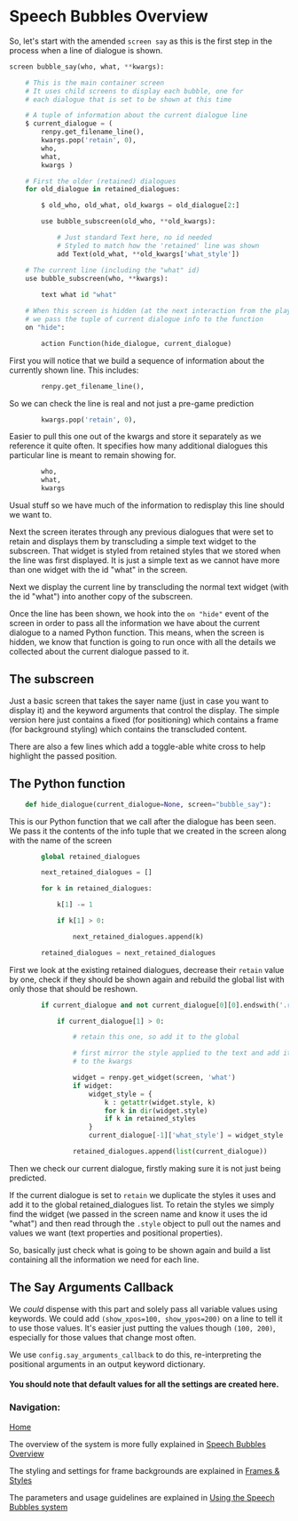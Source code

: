 # Speech Bubbles Overview

So, let's start with the amended `screen say` as this is the first step in the process when a line of dialogue is shown.

```py
screen bubble_say(who, what, **kwargs):

    # This is the main container screen
    # It uses child screens to display each bubble, one for 
    # each dialogue that is set to be shown at this time

    # A tuple of information about the current dialogue line
    $ current_dialogue = (
        renpy.get_filename_line(),
        kwargs.pop('retain', 0),
        who,
        what,
        kwargs )

    # First the older (retained) dialogues
    for old_dialogue in retained_dialogues:

        $ old_who, old_what, old_kwargs = old_dialogue[2:]

        use bubble_subscreen(old_who, **old_kwargs):

            # Just standard Text here, no id needed
            # Styled to match how the 'retained' line was shown
            add Text(old_what, **old_kwargs['what_style'])

    # The current line (including the "what" id)
    use bubble_subscreen(who, **kwargs):
    
        text what id "what"

    # When this screen is hidden (at the next interaction from the player)
    # we pass the tuple of current dialogue info to the function
    on "hide":

        action Function(hide_dialogue, current_dialogue)
```
First you will notice that we build a sequence of information about the currently shown line. This includes:
```py
        renpy.get_filename_line(),
```
So we can check the line is real and not just a pre-game prediction
```py
        kwargs.pop('retain', 0),
```
Easier to pull this one out of the kwargs and store it separately as we reference it quite often. It specifies how many additional dialogues this particular line is meant to remain showing for.
```py
        who,
        what,
        kwargs
```
Usual stuff so we have much of the information to redisplay this line should we want to.

Next the screen iterates through any previous dialogues that were set to retain and displays them by transcluding a simple text widget to the subscreen. That widget is styled from retained styles that we stored when the line was first displayed. It is just a simple text as we cannot have more than one widget with the id "what" in the screen.

Next we display the current line by transcluding the normal text widget (with the id "what") into another copy of the subscreen. 

Once the line has been shown, we hook into the `on "hide"` event of the screen in order to pass all the information we have about the current dialogue to a named Python function. This means, when the screen is hidden, we know that function is going to run once with all the details we collected about the current dialogue passed to it.

## The subscreen

Just a basic screen that takes the sayer name (just in case you want to display it) and the keyword arguments that control the display. The simple version here just contains a fixed (for positioning) which contains a frame (for background styling) which contains the transcluded content.

There are also a few lines which add a toggle-able white cross to help highlight the passed position.

## The Python function

```py
    def hide_dialogue(current_dialogue=None, screen="bubble_say"):
```
This is our Python function that we call after the dialogue has been seen. We pass it the contents of the info tuple that we created in the screen along with the name of the screen
```py
        global retained_dialogues

        next_retained_dialogues = []

        for k in retained_dialogues:

            k[1] -= 1

            if k[1] > 0:

                next_retained_dialogues.append(k)

        retained_dialogues = next_retained_dialogues
```
First we look at the existing retained dialogues, decrease their `retain` value by one, check if they should be shown again and rebuild the global list with only those that should be reshown.
```py
        if current_dialogue and not current_dialogue[0][0].endswith('.rpym'):

            if current_dialogue[1] > 0:

                # retain this one, so add it to the global

                # first mirror the style applied to the text and add it
                # to the kwargs

                widget = renpy.get_widget(screen, 'what')
                if widget:
                    widget_style = {
                        k : getattr(widget.style, k)
                        for k in dir(widget.style)
                        if k in retained_styles
                    }
                    current_dialogue[-1]['what_style'] = widget_style

                retained_dialogues.append(list(current_dialogue))
```
Then we check our current dialogue, firstly making sure it is not just being predicted.

If the current dialogue is set to `retain` we duplicate the styles it uses and add it to the global retained_dialogues list.
To retain the styles we simply find the widget (we passed in the screen name and know it uses the id "what") and then read through the `.style` object to pull out the names and values we want (text properties and positional properties).

So, basically just check what is going to be shown again and build a list containing all the information we need for each line.

## The Say Arguments Callback

We *could* dispense with this part and solely pass all variable values using keywords. We could add `(show_xpos=100, show_ypos=200)` on a line to tell it to use those values. It's easier just putting the values though `(100, 200)`, especially for those values that change most often.

We use `config.say_arguments_callback` to do this, re-interpreting the positional arguments in an output keyword dictionary.

#### You should note that default values for all the settings are created here.


### Navigation:

[Home](README.md)

The overview of the system is more fully explained in [Speech Bubbles Overview](explain_screens.md)

The styling and settings for frame backgrounds are explained in [Frames & Styles](explain_frames.md)

The parameters and usage guidelines are explained in [Using the Speech Bubbles system](explain_screens.md)
